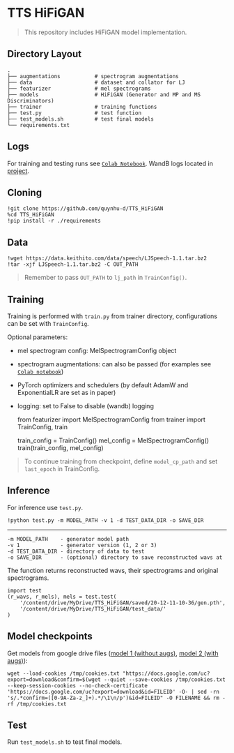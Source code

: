 # TTS HiFiGAN
> This repository includes HiFiGAN model implementation.

## Directory Layout
    .
    ├── augmentations           # spectrogram augmentations
    ├── data                    # dataset and collator for LJ
    ├── featurizer              # mel spectrograms
    ├── models                  # HiFiGAN (Generator and MP and MS Discriminators)
    ├── trainer                 # training functions
    ├── test.py                 # test function
    ├── test_models.sh          # test final models
    └── requirements.txt

## Logs
For training and testing runs see [`Colab Notebook`](https://colab.research.google.com/drive/1F6MeixSW1Nx8H0jWTWHpeUnFhJho4XaU?usp=sharing).  WandB logs located in [project](https://wandb.ai/quynhu_d/TTS_HiFiGAN?workspace=user-quynhu_d).

## Cloning
    !git clone https://github.com/quynhu-d/TTS_HiFiGAN
    %cd TTS_HiFiGAN
    !pip install -r ./requirements

## Data
    !wget https://data.keithito.com/data/speech/LJSpeech-1.1.tar.bz2
    !tar -xjf LJSpeech-1.1.tar.bz2 -C OUT_PATH
> Remember to pass `OUT_PATH` to `lj_path` in `TrainConfig()`.

## Training
Training is performed with `train.py` from trainer directory, configurations can be set with `TrainConfig`.

Optional parameters:
- mel spectrogram config: MelSpectrogramConfig object
- spectrogram augmentations: can also be passed (for examples see [`Colab notebook`](https://colab.research.google.com/drive/1F6MeixSW1Nx8H0jWTWHpeUnFhJho4XaU?usp=sharing))
- PyTorch optimizers and schedulers (by default AdamW and ExponentialLR are set as in paper)
- logging: set to False to disable (wandb) logging


    from featurizer import MelSpectrogramConfig
    from trainer import TrainConfig, train

    train_config = TrainConfig()
    mel_config = MelSpectrogramConfig()
    train(train_config, mel_config)
> To continue training from checkpoint, define `model_cp_path` and set `last_epoch` in TrainConfig.

## Inference
For inference use `test.py`. 

    !python test.py -m MODEL_PATH -v 1 -d TEST_DATA_DIR -o SAVE_DIR
_________________________
    -m MODEL_PATH    - generator model path
    -v 1             - generator version (1, 2 or 3)
    -d TEST_DATA_DIR - directory of data to test
    -o SAVE_DIR      - (optional) directory to save reconstructed wavs at

The function returns reconstructed wavs, their spectrograms and original spectrograms.

    import test
    (r_wavs, r_mels), mels = test.test(
        '/content/drive/MyDrive/TTS_HiFiGAN/saved/20-12-11-10-36/gen.pth',
        '/content/drive/MyDrive/TTS_HiFiGAN/test_data/'
    )

## Model checkpoints

Get models from google drive files ([model 1 (without augs)](https://drive.google.com/uc?export=download&id=1-Bfq72aa6ZtOt5rEsUJBHoDRT2X6YovL), [model 2 (with augs)](https://drive.google.com/uc?export=download&id=1-jUnywvuAc-qJ0nUKo6mPteYIbIiDiZM)):

    wget --load-cookies /tmp/cookies.txt "https://docs.google.com/uc?export=download&confirm=$(wget --quiet --save-cookies /tmp/cookies.txt --keep-session-cookies --no-check-certificate 'https://docs.google.com/uc?export=download&id=FILEID' -O- | sed -rn 's/.*confirm=([0-9A-Za-z_]+).*/\1\n/p')&id=FILEID" -O FILENAME && rm -rf /tmp/cookies.txt

## Test
Run `test_models.sh` to test final models.